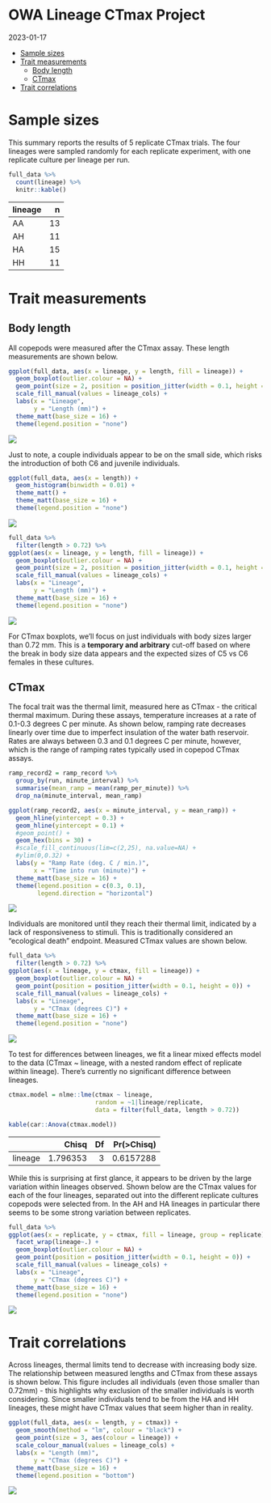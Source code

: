 OWA Lineage CTmax Project
================
2023-01-17

- <a href="#sample-sizes" id="toc-sample-sizes">Sample sizes</a>
- <a href="#trait-measurements" id="toc-trait-measurements">Trait
  measurements</a>
  - <a href="#body-length" id="toc-body-length">Body length</a>
  - <a href="#ctmax" id="toc-ctmax">CTmax</a>
- <a href="#trait-correlations" id="toc-trait-correlations">Trait
  correlations</a>

# Sample sizes

This summary reports the results of 5 replicate CTmax trials. The four
lineages were sampled randomly for each replicate experiment, with one
replicate culture per lineage per run.

``` r
full_data %>% 
  count(lineage) %>% 
  knitr::kable()
```

| lineage |   n |
|:--------|----:|
| AA      |  13 |
| AH      |  11 |
| HA      |  15 |
| HH      |  11 |

# Trait measurements

## Body length

All copepods were measured after the CTmax assay. These length
measurements are shown below.

``` r
ggplot(full_data, aes(x = lineage, y = length, fill = lineage)) + 
  geom_boxplot(outlier.colour = NA) + 
  geom_point(size = 2, position = position_jitter(width = 0.1, height = 0)) + 
  scale_fill_manual(values = lineage_cols) + 
  labs(x = "Lineage", 
       y = "Length (mm)") + 
  theme_matt(base_size = 16) + 
  theme(legend.position = "none")
```

<img src="../Figures/markdown/lineage-lengths-1.png" style="display: block; margin: auto;" />

Just to note, a couple individuals appear to be on the small side, which
risks the introduction of both C6 and juvenile individuals.

``` r
ggplot(full_data, aes(x = length)) + 
  geom_histogram(binwidth = 0.01) + 
  theme_matt() + 
  theme_matt(base_size = 16) + 
  theme(legend.position = "none")
```

<img src="../Figures/markdown/unnamed-chunk-1-1.png" style="display: block; margin: auto;" />

``` r
full_data %>% 
  filter(length > 0.72) %>% 
ggplot(aes(x = lineage, y = length, fill = lineage)) + 
  geom_boxplot(outlier.colour = NA) + 
  geom_point(size = 2, position = position_jitter(width = 0.1, height = 0)) + 
  scale_fill_manual(values = lineage_cols) + 
  labs(x = "Lineage", 
       y = "Length (mm)") + 
  theme_matt(base_size = 16) + 
  theme(legend.position = "none")
```

<img src="../Figures/markdown/unnamed-chunk-2-1.png" style="display: block; margin: auto;" />

For CTmax boxplots, we’ll focus on just individuals with body sizes
larger than 0.72 mm. This is a **temporary and arbitrary** cut-off based
on where the break in body size data appears and the expected sizes of
C5 vs C6 females in these cultures.

## CTmax

The focal trait was the thermal limit, measured here as CTmax - the
critical thermal maximum. During these assays, temperature increases at
a rate of 0.1-0.3 degrees C per minute. As shown below, ramping rate
decreases linearly over time due to imperfect insulation of the water
bath reservoir. Rates are always between 0.3 and 0.1 degrees C per
minute, however, which is the range of ramping rates typically used in
copepod CTmax assays.

``` r
ramp_record2 = ramp_record %>% 
  group_by(run, minute_interval) %>% 
  summarise(mean_ramp = mean(ramp_per_minute)) %>% 
  drop_na(minute_interval, mean_ramp) 

ggplot(ramp_record2, aes(x = minute_interval, y = mean_ramp)) + 
  geom_hline(yintercept = 0.3) + 
  geom_hline(yintercept = 0.1) + 
  #geom_point() + 
  geom_hex(bins = 30) + 
  #scale_fill_continuous(lim=c(2,25), na.value=NA) + 
  #ylim(0,0.32) + 
  labs(y = "Ramp Rate (deg. C / min.)",
       x = "Time into run (minute)") + 
  theme_matt(base_size = 16) + 
  theme(legend.position = c(0.3, 0.1), 
        legend.direction = "horizontal")
```

<img src="../Figures/markdown/ramp-rates-1.png" style="display: block; margin: auto;" />

Individuals are monitored until they reach their thermal limit,
indicated by a lack of responsiveness to stimuli. This is traditionally
considered an “ecological death” endpoint. Measured CTmax values are
shown below.

``` r
full_data %>% 
  filter(length > 0.72) %>% 
ggplot(aes(x = lineage, y = ctmax, fill = lineage)) + 
  geom_boxplot(outlier.colour = NA) + 
  geom_point(position = position_jitter(width = 0.1, height = 0)) + 
  scale_fill_manual(values = lineage_cols) + 
  labs(x = "Lineage", 
       y = "CTmax (degrees C)") + 
  theme_matt(base_size = 16) + 
  theme(legend.position = "none")
```

<img src="../Figures/markdown/lineage-ctmax-1.png" style="display: block; margin: auto;" />

To test for differences between lineages, we fit a linear mixed effects
model to the data (CTmax \~ lineage, with a nested random effect of
replicate within lineage). There’s currently no significant difference
between lineages.

``` r
ctmax.model = nlme::lme(ctmax ~ lineage, 
                        random = ~1|lineage/replicate, 
                        data = filter(full_data, length > 0.72))

kable(car::Anova(ctmax.model))
```

|         |    Chisq |  Df | Pr(\>Chisq) |
|:--------|---------:|----:|------------:|
| lineage | 1.796353 |   3 |   0.6157288 |

While this is surprising at first glance, it appears to be driven by the
large variation within lineages observed. Shown below are the CTmax
values for each of the four lineages, separated out into the different
replicate cultures copepods were selected from. In the AH and HA
lineages in particular there seems to be some strong variation between
replicates.

``` r
full_data %>% 
ggplot(aes(x = replicate, y = ctmax, fill = lineage, group = replicate)) + 
  facet_wrap(lineage~.) + 
  geom_boxplot(outlier.colour = NA) + 
  geom_point(position = position_jitter(width = 0.1, height = 0)) + 
  scale_fill_manual(values = lineage_cols) + 
  labs(x = "Lineage", 
       y = "CTmax (degrees C)") + 
  theme_matt(base_size = 16) + 
  theme(legend.position = "none")
```

<img src="../Figures/markdown/unnamed-chunk-4-1.png" style="display: block; margin: auto;" />

# Trait correlations

Across lineages, thermal limits tend to decrease with increasing body
size. The relationship between measured lengths and CTmax from these
assays is shown below. This figure includes all individuals (even those
smaller than 0.72mm) - this highlights why exclusion of the smaller
individuals is worth considering. Since smaller individuals tend to be
from the HA and HH lineages, these might have CTmax values that seem
higher than in reality.

``` r
ggplot(full_data, aes(x = length, y = ctmax)) + 
  geom_smooth(method = "lm", colour = "black") + 
  geom_point(size = 3, aes(colour = lineage)) + 
  scale_colour_manual(values = lineage_cols) + 
  labs(x = "Length (mm)", 
       y = "CTmax (degrees C)") + 
  theme_matt(base_size = 16) + 
  theme(legend.position = "bottom")
```

<img src="../Figures/markdown/length-ctmax-1.png" style="display: block; margin: auto;" />
